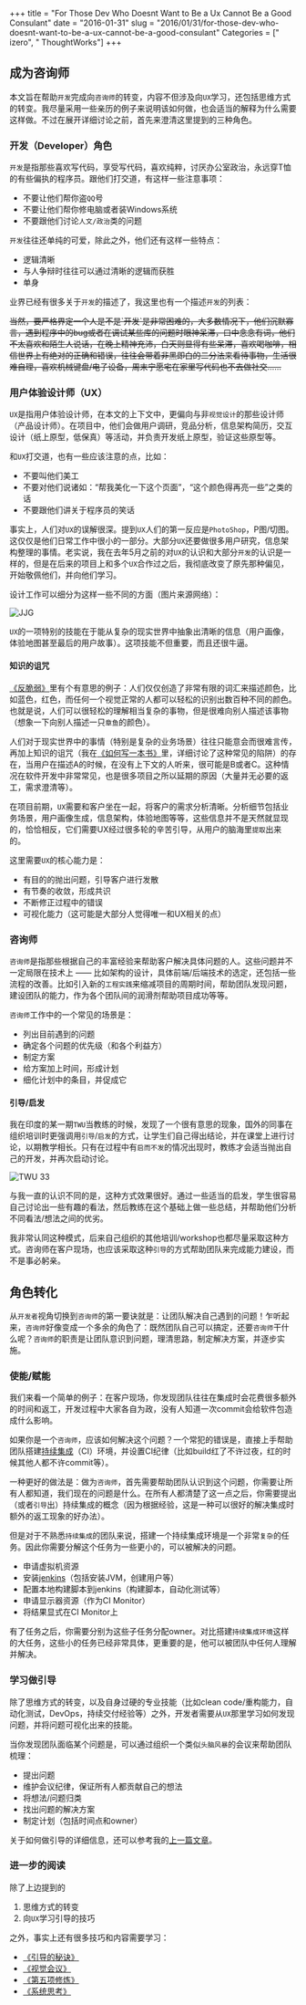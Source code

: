 +++
title = "For Those Dev Who Doesnt Want to Be a Ux Cannot Be a Good Consulant"
date = "2016-01-31"
slug = "2016/01/31/for-those-dev-who-doesnt-want-to-be-a-ux-cannot-be-a-good-consulant"
Categories = [" izero", " ThoughtWorks"]
+++

## 成为咨询师

本文旨在帮助`开发`完成向`咨询师`的转变，内容不但涉及向`UX`学习，还包括思维方式的转变。我尽量采用一些亲历的例子来说明该如何做，也会适当的解释为什么需要这样做。不过在展开详细讨论之前，首先来澄清这里提到的三种角色。

### 开发（Developer）角色

`开发`是指那些喜欢写代码，享受写代码，喜欢纯粹，讨厌办公室政治，永远穿T恤的有些偏执的程序员。跟他们打交道，有这样一些注意事项：

-  不要让他们帮你盗`QQ`号
-  不要让他们帮你修电脑或者装Windows系统
-  不要跟他们讨论`人文/政治`类的问题

`开发`往往还单纯的可爱，除此之外，他们还有这样一些特点：

-  逻辑清晰
-  与人争辩时往往可以通过清晰的逻辑而获胜
-  单身

业界已经有很多关于`开发`的描述了，我这里也有一个描述`开发`的列表：

<del>
当然，要严格界定一个人是不是`开发`是非常困难的，大多数情况下，他们沉默寡言，遇到程序中的bug或者在调试某些库的问题时眼神呆滞，口中念念有词，他们不太喜欢和陌生人说话，在晚上精神充沛，白天则显得有些呆滞，喜欢喝咖啡，相信世界上有绝对的正确和错误，往往会带着非黑即白的二分法来看待事物，生活很难自理，喜欢机械键盘/电子设备，周末宁愿宅在家里写代码也不去做社交……
</del>

### 用户体验设计师（UX）

`UX`是指用户体验设计师，在本文的上下文中，更偏向与非`视觉设计`的那些设计师（产品设计师）。在项目中，他们会做用户调研，竞品分析，信息架构简历，交互设计（纸上原型，低保真）等活动，并负责开发纸上原型，验证这些原型等。

和`UX`打交道，也有一些应该注意的点，比如：

-  不要叫他们美工
-  不要对他们说诸如：“帮我美化一下这个页面”，“这个颜色得再亮一些”之类的话
-  不要跟他们讲关于程序员的笑话

事实上，人们对`UX`的误解很深。提到`UX`人们的第一反应是`PhotoShop`，P图/切图。这仅仅是他们日常工作中很小的一部分。大部分`UX`还要做很多用户研究，信息架构整理的事情。老实说，我在去年5月之前的对`UX`的认识和大部分`开发`的认识是一样的，但是在后来的项目上和多个`UX`合作过之后，我彻底改变了原先那种偏见，开始敬佩他们，并向他们学习。

设计工作可以细分为这样一些不同的方面（图片来源网络）：

![JJG](/images/2016/01/jjg-resized.png)

`UX`的一项特别的技能在于能从复杂的现实世界中抽象出清晰的信息（用户画像，体验地图甚至最后的用户故事）。这项技能不但重要，而且还很牛逼。

#### 知识的诅咒

[《反脆弱》](https://book.douban.com/subject/25782902/)里有个有意思的例子：人们仅仅创造了非常有限的词汇来描述颜色，比如蓝色，红色，而任何一个视觉正常的人都可以轻松的识别出数百种不同的颜色。也就是说，人们可以很轻松的理解相当复杂的事物，但是很难向别人描述该事物（想象一下向别人描述一只`章鱼`的颜色）。

人们对于现实世界中的事情（特别是复杂的业务场景）往往只能意会而很难言传，再加上知识的诅咒（我在[《如何写一本书》](http://icodeit.org/2015/08/how-to-write-a-book/)里，详细讨论了这种常见的陷阱）的存在，当用户在描述A的时候，在没有上下文的人听来，很可能是B或者C。这种情况在软件开发中非常常见，也是很多项目之所以延期的原因（大量并无必要的返工，需求澄清等）。

在项目前期，`UX`需要和客户坐在一起，将客户的需求分析清晰。分析细节包括业务场景，用户画像生成，信息架构，体验地图等等，这些信息并不是天然就显现的，恰恰相反，它们需要UX经过很多轮的辛苦引导，从用户的脑海里`提取`出来的。

这里需要`UX`的核心能力是：

-  有目的的抛出问题，引导客户进行发散
-  有节奏的收敛，形成共识
-  不断修正过程中的错误
-  可视化能力（这可能是大部分人觉得唯一和UX相关的点）

### 咨询师

`咨询师`是指那些根据自己的丰富经验来帮助客户解决具体问题的人。这些问题并不一定局限在技术上 —— 比如架构的设计，具体前端/后端技术的选定，还包括一些流程的改善。比如引入新的`工程实践`来缩减项目的周期时间，帮助团队发现问题，建设团队的能力，作为各个团队间的润滑剂帮助项目成功等等。

`咨询师`工作中的一个常见的场景是：

-  列出目前遇到的问题
-  确定各个问题的优先级（和各个利益方）
-  制定方案
-  给方案加上时间，形成计划
-  细化计划中的条目，并促成它

#### 引导/启发

我在印度的某一期`TWU`当教练的时候，发现了一个很有意思的现象，国外的同事在组织培训时更强调用`引导`/`启发`的方式，让学生们自己得出结论，并在课堂上进行讨论，以期教学相长。只有在过程中有`启而不发`的情况出现时，教练才会适当抛出自己的开发，并再次启动讨论。

![TWU 33](/images/2016/01/twu22-resized.png)

与我一直的认识不同的是，这种方式效果很好。通过一些适当的启发，学生很容易自己讨论出一些有趣的看法，然后教练在这个基础上做一些总结，并帮助他们分析不同看法/想法之间的优劣。

我非常认同这种模式，后来自己组织的其他培训/workshop也都尽量采取这种方式。咨询师在客户现场，也应该采取这种`引导`的方式帮助团队来完成能力建设，而不是事必躬亲。

## 角色转化

从`开发者`视角切换到`咨询师`的第一要诀就是：让团队解决自己遇到的问题！乍听起来，`咨询师`好像变成一个多余的角色了：既然团队自己可以搞定，还要`咨询师`干什么呢？`咨询师`的职责是让团队意识到问题，理清思路，制定解决方案，并逐步实施。

### 使能/赋能

我们来看一个简单的例子：在客户现场，你发现团队往往在集成时会花费很多额外的时间和返工，开发过程中大家各自为政，没有人知道一次commit会给软件包造成什么影响。

如果你是一个`咨询师`，应该如何解决这个问题？一个常犯的错误是，直接上手帮助团队搭建[持续集成](http://www.martinfowler.com/articles/continuousIntegration.html)（CI）环境，并设置CI纪律（比如build红了不许过夜，红的时候其他人都不许commit等）。

一种更好的做法是：做为`咨询师`，首先需要帮助团队认识到这个问题，你需要让所有人都知道，我们现在的问题是什么。在所有人都清楚了这一点之后，你需要提出（或者`引导`出）持续集成的概念（因为根据经验，这是一种可以很好的解决集成时额外的返工现象的好办法）。

但是对于不熟悉`持续集成`的团队来说，搭建一个持续集成环境是一个非常`复杂`的任务。因此你需要分解这个任务为一些更小的，可以被解决的问题。

-  申请虚拟机资源
-  安装[jenkins](https://jenkins-ci.org/)（包括安装JVM，创建用户等）
-  配置本地构建脚本到jenkins（构建脚本，自动化测试等）
-  申请显示器资源（作为CI Monitor）
-  将结果显式在CI Monitor上

有了任务之后，你需要分别为这些子任务分配owner。对比搭建`持续集成环境`这样的大任务，这些小的任务已经非常具体，更重要的是，他可以被团队中任何人理解并解决。

### 学习做引导

除了思维方式的转变，以及自身过硬的专业技能（比如clean code/重构能力，自动化测试，DevOps，持续交付经验等）之外，开发者需要从`UX`那里学习如何发现问题，并将问题可视化出来的技能。

当你发现团队面临某个问题是，可以通过组织一个类似`头脑风暴`的会议来帮助团队梳理：

-  提出问题
-  维护会议纪律，保证所有人都贡献自己的想法
-  将想法/问题归类
-  找出问题的解决方案
-  制定计划（包括时间点和owner）

关于如何做引导的详细信息，还可以参考我的[上一篇文章](http://icodeit.org/2016/01/how-to-facilitate/)。

### 进一步的阅读

除了上边提到的

1.  思维方式的转变
2.  向`UX`学习引导的技巧

之外，事实上还有很多技巧和内容需要学习：

-  [《引导的秘诀》](https://book.douban.com/subject/25899338/)
-  [《视觉会议》](https://book.douban.com/subject/10433731/)
-  [《第五项修炼》](https://book.douban.com/subject/4051739/)
-  [《系统思考》](https://book.douban.com/subject/1156866/)
